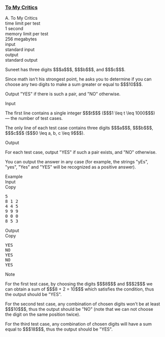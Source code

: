 <h3><a href="https://codeforces.com/contest/1850/problem/A" target="_blank" rel="noopener noreferrer">To My Critics</a></h3>

<div class="header"><div class="title">A. To My Critics</div><div class="time-limit"><div class="property-title">time limit per test</div>1 second</div><div class="memory-limit"><div class="property-title">memory limit per test</div>256 megabytes</div><div class="input-file input-standard"><div class="property-title">input</div>standard input</div><div class="output-file output-standard"><div class="property-title">output</div>standard output</div></div><div><p>Suneet has three digits $$$a$$$, $$$b$$$, and $$$c$$$. </p><p>Since math isn't his strongest point, he asks you to determine if you can choose any two digits to make a sum greater or equal to $$$10$$$.</p><p>Output "<span class="tex-font-style-tt">YES</span>" if there is such a pair, and "<span class="tex-font-style-tt">NO</span>" otherwise.</p></div><div class="input-specification"><div class="section-title">Input</div><p>The first line contains a single integer $$$t$$$ ($$$1 \leq t \leq 1000$$$) — the number of test cases.</p><p>The only line of each test case contains three digits $$$a$$$, $$$b$$$, $$$c$$$ ($$$0 \leq a, b, c \leq 9$$$).</p></div><div class="output-specification"><div class="section-title">Output</div><p>For each test case, output "<span class="tex-font-style-tt">YES</span>" if such a pair exists, and "<span class="tex-font-style-tt">NO</span>" otherwise.</p><p>You can output the answer in any case (for example, the strings "<span class="tex-font-style-tt">yEs</span>", "<span class="tex-font-style-tt">yes</span>", "<span class="tex-font-style-tt">Yes</span>" and "<span class="tex-font-style-tt">YES</span>" will be recognized as a positive answer).</p></div><div class="sample-tests"><div class="section-title">Example</div><div class="sample-test"><div class="input"><div class="title">Input<div title="Copy" data-clipboard-target="#id003103077010522278" id="id008935718852522971" class="input-output-copier">Copy</div></div><pre id="id003103077010522278"><div class="test-example-line test-example-line-even test-example-line-0">5</div><div class="test-example-line test-example-line-odd test-example-line-1">8 1 2</div><div class="test-example-line test-example-line-even test-example-line-2">4 4 5</div><div class="test-example-line test-example-line-odd test-example-line-3">9 9 9</div><div class="test-example-line test-example-line-even test-example-line-4">0 0 0</div><div class="test-example-line test-example-line-odd test-example-line-5">8 5 3</div></pre></div><div class="output"><div class="title">Output<div title="Copy" data-clipboard-target="#id00580717950638759" id="id0002509635221986184" class="input-output-copier">Copy</div></div><pre id="id00580717950638759">YES
NO
YES
NO
YES
</pre></div></div></div><div class="note"><div class="section-title">Note</div><p>For the first test case, by choosing the digits $$$8$$$ and $$$2$$$ we can obtain a sum of $$$8 + 2 = 10$$$ which satisfies the condition, thus the output should be "<span class="tex-font-style-tt">YES</span>".</p><p>For the second test case, any combination of chosen digits won't be at least $$$10$$$, thus the output should be "<span class="tex-font-style-tt">NO</span>" (note that we can not choose the digit on the same position twice).</p><p>For the third test case, any combination of chosen digits will have a sum equal to $$$18$$$, thus the output should be "<span class="tex-font-style-tt">YES</span>".</p></div>